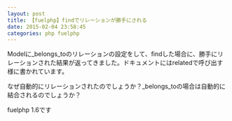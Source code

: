```yaml
---
layout: post
title: 【fuelphp】findでリレーションが勝手にされる
date: 2015-02-04 23:58:45
categories: php fuelphp
---
```

<!-- {% raw %} -->
<p>Modelに_belongs_toのリレーションの設定をして、findした場合に、勝手にリレーションされた結果が返ってきました。ドキュメントにはrelatedで呼び出す様に書かれています。</p>

<p>なぜ自動的にリレーションされたのでしょうか？_belongs_toの場合は自動的に結合されるのでしょうか？</p>

<p>fuelphp 1.6です</p>
<!-- {% endraw %} -->
